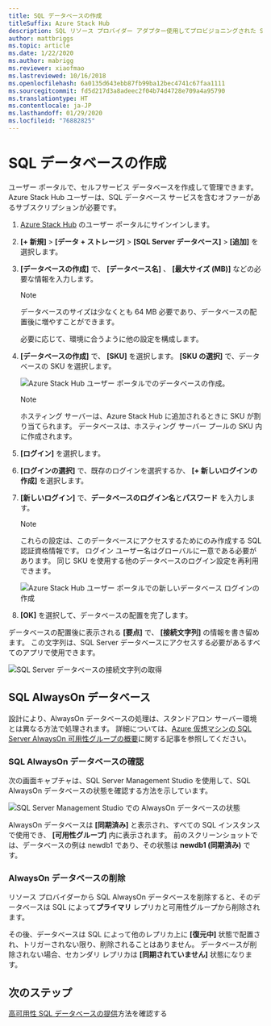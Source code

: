```yaml
---
title: SQL データベースの作成
titleSuffix: Azure Stack Hub
description: SQL リソース プロバイダー アダプター使用してプロビジョニングされた SQL データベースの作成と管理を行う方法について説明します。
author: mattbriggs
ms.topic: article
ms.date: 1/22/2020
ms.author: mabrigg
ms.reviewer: xiaofmao
ms.lastreviewed: 10/16/2018
ms.openlocfilehash: 6a0135d643ebb87fb99ba12bec4741c67faa1111
ms.sourcegitcommit: fd5d217d3a8adeec2f04b74d4728e709a4a95790
ms.translationtype: HT
ms.contentlocale: ja-JP
ms.lasthandoff: 01/29/2020
ms.locfileid: "76882825"
---
```

# <a name="create-sql-databases"></a>SQL データベースの作成

ユーザー ポータルで、セルフサービス データベースを作成して管理できます。 Azure Stack Hub ユーザーは、SQL データベース サービスを含むオファーがあるサブスクリプションが必要です。

1. [Azure Stack Hub](azure-stack-overview.md) のユーザー ポータルにサインインします。

2. **[+ 新規]** &gt; **[データ + ストレージ]** &gt; **[SQL Server データベース]** &gt; **[追加]** を選択します。

3. **[データベースの作成]** で、 **[データベース名]** 、 **[最大サイズ (MB)]** などの必要な情報を入力します。

   >[!NOTE]
   >データベースのサイズは少なくとも 64 MB 必要であり、データベースの配置後に増やすことができます。

   必要に応じて、環境に合うように他の設定を構成します。

4. **[データベースの作成]** で、 **[SKU]** を選択します。 **[SKU の選択]** で、データベースの SKU を選択します。

   ![Azure Stack Hub ユーザー ポータルでのデータベースの作成。](./media/azure-stack-sql-rp-deploy/newsqldb.png)

   >[!NOTE]
   >ホスティング サーバーは、Azure Stack Hub に追加されるときに SKU が割り当てられます。 データベースは、ホスティング サーバー プールの SKU 内に作成されます。

5. **[ログイン]** を選択します。

6. **[ログインの選択]** で、既存のログインを選択するか、 **[+ 新しいログインの作成]** を選択します。

7. **[新しいログイン]** で、**データベースのログイン名**と**パスワード** を入力します。

   >[!NOTE]
   >これらの設定は、このデータベースにアクセスするためにのみ作成する SQL 認証資格情報です。 ログイン ユーザー名はグローバルに一意である必要があります。 同じ SKU を使用する他のデータベースのログイン設定を再利用できます。

   ![Azure Stack Hub ユーザー ポータルでの新しいデータベース ログインの作成](./media/azure-stack-sql-rp-deploy/create-new-login.png)

8. **[OK]** を選択して、データベースの配置を完了します。

データベースの配置後に表示される **[要点]** で、 **[接続文字列]** の情報を書き留めます。 この文字列は、SQL Server データベースにアクセスする必要があるすべてのアプリで使用できます。

![SQL Server データベースの接続文字列の取得](./media/azure-stack-sql-rp-deploy/sql-db-settings.png)

## <a name="sql-always-on-databases"></a>SQL AlwaysOn データベース

設計により、AlwaysOn データベースの処理は、スタンドアロン サーバー環境とは異なる方法で処理されます。 詳細については、[Azure 仮想マシンの SQL Server AlwaysOn 可用性グループの概要](https://docs.microsoft.com/azure/virtual-machines/windows/sql/virtual-machines-windows-portal-sql-availability-group-overview)に関する記事を参照してください。

### <a name="verify-sql-always-on-databases"></a>SQL AlwaysOn データベースの確認

次の画面キャプチャは、SQL Server Management Studio を使用して、SQL AlwaysOn データベースの状態を確認する方法を示しています。

![SQL Server Management Studio での AlwaysOn データベースの状態](./media/azure-stack-sql-rp-deploy/verifyalwayson.png)

AlwaysOn データベースは **[同期済み]** と表示され、すべての SQL インスタンスで使用でき、 **[可用性グループ]** 内に表示されます。 前のスクリーンショットでは、データベースの例は newdb1 であり、その状態は **newdb1 (同期済み)** です。

### <a name="delete-an-alwayson-database"></a>AlwaysOn データベースの削除

リソース プロバイダーから SQL AlwaysOn データベースを削除すると、そのデータベースは SQL によって**プライマリ** レプリカと可用性グループから削除されます。

その後、データベースは SQL によって他のレプリカ上に **[復元中]** 状態で配置され、トリガーされない限り、削除されることはありません。 データベースが削除されない場合、セカンダリ レプリカは **[同期されていません]** 状態になります。

## <a name="next-steps"></a>次のステップ

[高可用性 SQL データベースの提供](azure-stack-tutorial-sql.md)方法を確認する
